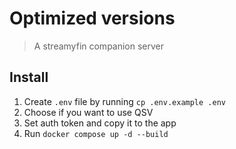 # Optimized versions
> A streamyfin companion server

## Install

1. Create `.env` file by running `cp .env.example .env`
2. Choose if you want to use QSV
3. Set auth token and copy it to the app
4. Run `docker compose up -d --build`
